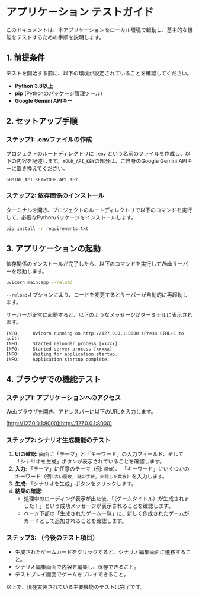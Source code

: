 # アプリケーション テストガイド

このドキュメントは、本アプリケーションをローカル環境で起動し、基本的な機能をテストするための手順を説明します。

## 1. 前提条件

テストを開始する前に、以下の環境が設定されていることを確認してください。

- **Python 3.8以上**
- **pip** (Pythonのパッケージ管理ツール)
- **Google Gemini APIキー**

## 2. セットアップ手順

### ステップ1: .envファイルの作成

プロジェクトのルートディレクトリに `.env` という名前のファイルを作成し、以下の内容を記述します。`YOUR_API_KEY`の部分は、ご自身のGoogle Gemini APIキーに置き換えてください。

```
GEMINI_API_KEY=YOUR_API_KEY
```

### ステップ2: 依存関係のインストール

ターミナルを開き、プロジェクトのルートディレクトリで以下のコマンドを実行して、必要なPythonパッケージをインストールします。

```bash
pip install -r requirements.txt
```

## 3. アプリケーションの起動

依存関係のインストールが完了したら、以下のコマンドを実行してWebサーバーを起動します。

```bash
uvicorn main:app --reload
```

`--reload`オプションにより、コードを変更するとサーバーが自動的に再起動します。

サーバーが正常に起動すると、以下のようなメッセージがターミナルに表示されます。

```
INFO:     Uvicorn running on http://127.0.0.1:8000 (Press CTRL+C to quit)
INFO:     Started reloader process [xxxxx]
INFO:     Started server process [xxxxx]
INFO:     Waiting for application startup.
INFO:     Application startup complete.
```

## 4. ブラウザでの機能テスト

### ステップ1: アプリケーションへのアクセス

Webブラウザを開き、アドレスバーに以下のURLを入力します。

[http://127.0.0.1:8000](http://127.0.0.1:8000)

### ステップ2: シナリオ生成機能のテスト

1.  **UIの確認**: 画面に「テーマ」と「キーワード」の入力フィールド、そして「シナリオを生成」ボタンが表示されていることを確認します。
2.  **入力**: 「テーマ」に任意のテーマ（例: `探偵`）、 「キーワード」にいくつかのキーワード（例: `古い屋敷, 謎の手紙, 失踪した貴族`）を入力します。
3.  **生成**: 「シナリオを生成」ボタンをクリックします。
4.  **結果の確認**: 
    - 処理中のローディング表示が出た後、「（ゲームタイトル）が生成されました！」という成功メッセージが表示されることを確認します。
    - ページ下部の「生成されたゲーム一覧」に、新しく作成されたゲームがカードとして追加されることを確認します。

### ステップ3: （今後のテスト項目）

- 生成されたゲームカードをクリックすると、シナリオ編集画面に遷移すること。
- シナリオ編集画面で内容を編集し、保存できること。
- テストプレイ画面でゲームをプレイできること。

以上で、現在実装されている主要機能のテストは完了です。
